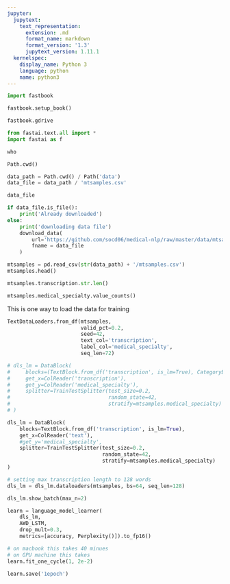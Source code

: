 ```yaml
---
jupyter:
  jupytext:
    text_representation:
      extension: .md
      format_name: markdown
      format_version: '1.3'
      jupytext_version: 1.11.1
  kernelspec:
    display_name: Python 3
    language: python
    name: python3
---
```


```python
import fastbook
```

```python
fastbook.setup_book()
```

```python
fastbook.gdrive
```

```python
from fastai.text.all import *
import fastai as f
```

```python
who
```

```python
Path.cwd()
```

```python
data_path = Path.cwd() / Path('data')
data_file = data_path / 'mtsamples.csv'
```

```python
data_file
```

```python
if data_file.is_file():
    print('Already downloaded')
else:
    print('downloading data file')
    download_data(
        url='https://github.com/socd06/medical-nlp/raw/master/data/mtsamples.csv',
        fname = data_file
    )
```

```python
mtsamples = pd.read_csv(str(data_path) + '/mtsamples.csv')
mtsamples.head()
```

```python
mtsamples.transcription.str.len()
```

```python
mtsamples.medical_specialty.value_counts()
```

<!-- #region -->
This is one way to load the data for training

```python
TextDataLoaders.from_df(mtsamples,
                        valid_pct=0.2,
                        seed=42,
                        text_col='transcription',
                        label_col='medical_specialty',
                        seq_len=72)
```
<!-- #endregion -->

```python
# dls_lm = DataBlock(
#     blocks=(TextBlock.from_df('transcription', is_lm=True), CategoryBlock),
#     get_x=ColReader('transcription'), 
#     get_y=ColReader('medical_specialty'),
#     splitter=TrainTestSplitter(test_size=0.2,
#                                random_state=42,
#                                stratify=mtsamples.medical_specialty)
# )
```

```python
dls_lm = DataBlock(
    blocks=TextBlock.from_df('transcription', is_lm=True),
    get_x=ColReader('text'),
    #get_y='medical_specialty',
    splitter=TrainTestSplitter(test_size=0.2,
                               random_state=42,
                               stratify=mtsamples.medical_specialty)
)
```

```python
# setting max transcription length to 128 words
dls_lm = dls_lm.dataloaders(mtsamples, bs=64, seq_len=128)
```

```python
dls_lm.show_batch(max_n=2)
```

```python
learn = language_model_learner(
    dls_lm,
    AWD_LSTM,
    drop_mult=0.3, 
    metrics=[accuracy, Perplexity()]).to_fp16()
```

```python
# on macbook this takes 40 minues
# on GPU machine this takes 
learn.fit_one_cycle(1, 2e-2)
```

```python
learn.save('1epoch')
```

```python

```
